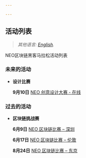 ```yaml
---

---
```


## 活动列表 

> *其他语言: [English](list-all.md).*

NEO区块链黑客马拉松活动列表

### 未来的活动

- **设计比赛**

  **9月10日** [NEO 创意设计大赛 - 在线](9.10-NEO-创意设计大赛章程.md)

### 过去的活动

- **区块链挑战赛**

  **6月9日** [NEO 区块链比赛 – 深圳](6.09-NEO-Blockchain-Challenge-Shenzhen.md)

  **6月17日** [NEO 区块链比赛 – 伦敦](6.17-NEO-Blockchain-Challenge-London.md)

  **8月24日** [NEO 区块链比赛 – 东京](8.24-NEO-Blockchain-Challenge-Tokyo.html#Chinese)

